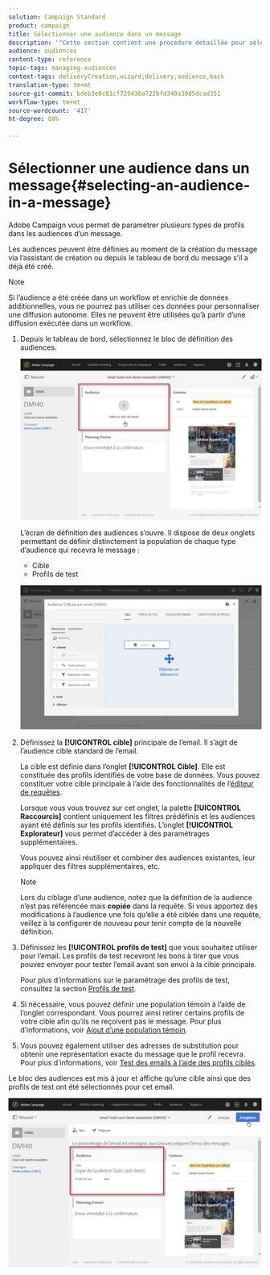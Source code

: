 ```yaml
---
solution: Campaign Standard
product: campaign
title: Sélectionner une audience dans un message
description: '"Cette section contient une procédure détaillée pour sélectionner les audiences d’un email : population cible principale et profils de test."'
audience: audiences
content-type: reference
topic-tags: managing-audiences
context-tags: deliveryCreation,wizard;delivery,audience,back
translation-type: tm+mt
source-git-commit: bdeb3e0c81cf729436a722bfd349a39d5dcad351
workflow-type: tm+mt
source-wordcount: '417'
ht-degree: 88%

---
```



# Sélectionner une audience dans un message{#selecting-an-audience-in-a-message}

Adobe Campaign vous permet de paramétrer plusieurs types de profils dans les audiences d’un message.

Les audiences peuvent être définies au moment de la création du message via l’assistant de création ou depuis le tableau de bord du message s’il a déjà été créé.

>[!NOTE]
>
>Si l’audience a été créée dans un workflow et enrichie de données additionnelles, vous ne pourrez pas utiliser ces données pour personnaliser une diffusion autonome. Elles ne peuvent être utilisées qu’à partir d’une diffusion exécutée dans un workflow.

1. Depuis le tableau de bord, sélectionnez le bloc de définition des audiences.

   ![](assets/delivery_audience_definition_1.png)

   L’écran de définition des audiences s’ouvre. Il dispose de deux onglets permettant de définir distinctement la population de chaque type d’audience qui recevra le message :

   * Cible
   * Profils de test

   ![](assets/delivery_audience_definition_2.png)

1. Définissez la **[!UICONTROL cible]** principale de l’email. Il s’agit de l’audience cible standard de l’email.

   La cible est définie dans l’onglet **[!UICONTROL Cible]**. Elle est constituée des profils identifiés de votre base de données. Vous pouvez constituer votre cible principale à l’aide des fonctionnalités de l’[éditeur de requêtes](../../automating/using/editing-queries.md#creating-queries).

   Lorsque vous vous trouvez sur cet onglet, la palette **[!UICONTROL Raccourcis]** contient uniquement les filtres prédéfinis et les audiences ayant été définis sur les profils identifiés. L’onglet **[!UICONTROL Explorateur]** vous permet d’accéder à des paramétrages supplémentaires.

   Vous pouvez ainsi réutiliser et combiner des audiences existantes, leur appliquer des filtres supplémentaires, etc.

   >[!NOTE]
   >
   >Lors du ciblage d’une audience, notez que la définition de la audience n’est pas référencée mais **copiée** dans la requête. Si vous apportez des modifications à l’audience une fois qu’elle a été ciblée dans une requête, veillez à la configurer de nouveau pour tenir compte de la nouvelle définition.

1. Définissez les **[!UICONTROL profils de test]** que vous souhaitez utiliser pour l’email. Les profils de test recevront les bons à tirer que vous pouvez envoyer pour tester l’email avant son envoi à la cible principale.

   Pour plus d’informations sur le paramétrage des profils de test, consultez la section [Profils de test](../../audiences/using/managing-test-profiles.md).

1. Si nécessaire, vous pouvez définir une population témoin à l’aide de l’onglet correspondant. Vous pourrez ainsi retirer certains profils de votre cible afin qu’ils ne reçoivent pas le message. Pour plus d’informations, voir [Ajout d’une population témoin](../../sending/using/control-group.md).

1. Vous pouvez également utiliser des adresses de substitution pour obtenir une représentation exacte du message que le profil recevra.  Pour plus d’informations, voir [Test des emails à l’aide des profils ciblés](../../sending/using/testing-messages-using-target.md).

Le bloc des audiences est mis à jour et affiche qu’une cible ainsi que des profils de test ont été sélectionnés pour cet email.

![](assets/delivery_audience_definition_3.png)

